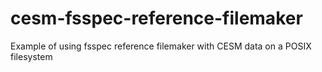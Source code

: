 # cesm-fsspec-reference-filemaker
Example of using fsspec reference filemaker with CESM data on a POSIX filesystem
